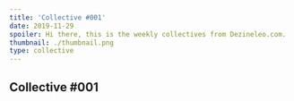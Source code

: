 ```yaml
---
title: 'Collective #001'
date: 2019-11-29
spoiler: Hi there, this is the weekly collectives from Dezineleo.com.
thumbnail: ./thumbnail.png
type: collective
---
```


## Collective #001